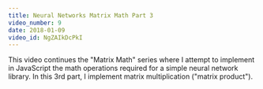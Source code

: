 ```yaml
---
title: Neural Networks Matrix Math Part 3
video_number: 9
date: 2018-01-09
video_id: NgZAIkDcPkI
---
```

This video continues the "Matrix Math" series where I attempt to implement in JavaScript the math operations required for a simple neural network library. In this 3rd part, I implement matrix multiplication ("matrix product").
